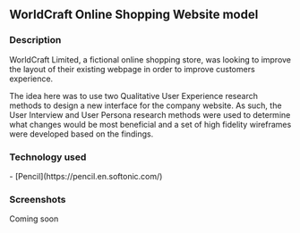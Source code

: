 <h2> WorldCraft Online Shopping Website model </h2>

<h3> Description </h3>

<p>WorldCraft Limited, a fictional online shopping store, was looking to improve the layout of their existing webpage in order to improve customers experience.</p>
<p>The idea here was to use two Qualitative User Experience research methods to design a new interface for the company website. As such, the User Interview and User Persona research methods were used to determine what changes would be most beneficial and a set of high fidelity wireframes were developed based on the findings.</p>

<h3> Technology used </h3>
	- [Pencil](https://pencil.en.softonic.com/)

<h3> Screenshots </h3>

<p> Coming soon </p>
